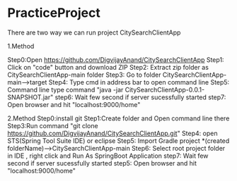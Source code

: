 # PracticeProject

There are two way we can run project CitySearchClientApp

1.Method 


Step0:Open https://github.com/DigvijayAnand/CitySearchClientApp
Step1: Click on "code" button and download ZIP
Step2: Extract zip folder as CitySearchClientApp-main folder
Step3: Go to folder CitySearchClientApp-main-->target
Step4: Type cmd in address bar to open command line
Step5: Command line type command "java -jar CitySearchClientApp-0.0.1-SNAPSHOT.jar"
step6: Wait few second if server sucessfully started
step7: Open browser and hit "localhost:9000/home"


2.Method
Step0:install git 
Step1:Create folder and Open command line there
Step3:Run command "git clone https://github.com/DigvijayAnand/CitySearchClientApp.git"
Step4: open STS(Spring Tool Suite IDE) or eclipse
Step5: Import Gradle project *(created folderName)-->CitySearchClientApp-main
Step6: Select root project folder in IDE , right click and Run As SpringBoot Application
step7: Wait few second if server sucessfully started
step5: Open browser and hit "localhost:9000/home"


